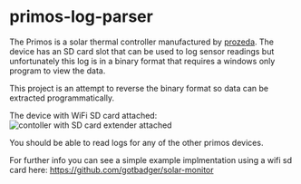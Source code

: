 # primos-log-parser

The Primos is a solar thermal controller manufactured by [prozeda](https://prozeda.de/en/product-details/primos-250-sr-2/). The device has an SD card slot that can be used to log sensor readings but unfortunately this log is in a binary format that requires a windows only program to view the data.

This project is an attempt to reverse the binary format so data can be extracted programmatically.

The device with WiFi SD card attached:
![contoller with SD card extender attached](https://user-images.githubusercontent.com/699436/75481558-2a239780-599b-11ea-98d0-9051e925c352.png)

You should be able to read logs for any of the other primos devices.

For further info you can see a simple example implmentation using a wifi sd card here: https://github.com/gotbadger/solar-monitor
